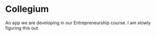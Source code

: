 # Collegium
An app we are developing in our Entrepreneurship course. 
I am slowly figuring this out. 
